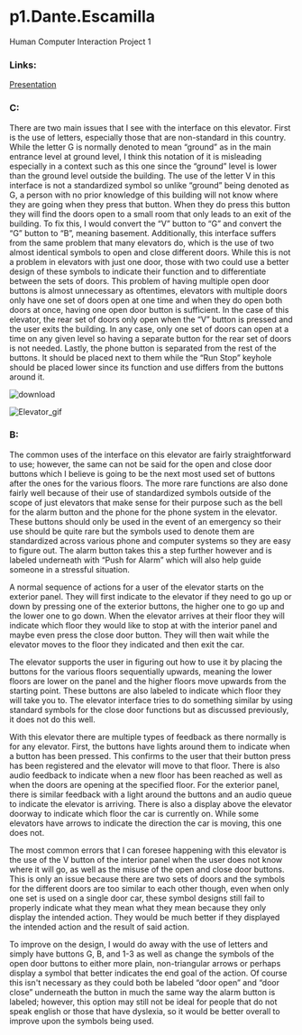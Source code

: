 # p1.Dante.Escamilla
Human Computer Interaction Project 1

### Links:

[Presentation](https://danteesca.github.io/p1.Dante.Escamilla/)

### C:

There are two main issues that I see with the interface on this elevator. First is the use of letters, especially those that are non-standard in this country. While the letter G is normally denoted to mean “ground” as in the main entrance level at ground level, I think this notation of it is misleading especially in a context such as this one since the “ground” level is lower than the ground level outside the building. The use of the letter V in this interface is not a standardized symbol so unlike “ground” being denoted as G, a person with no prior knowledge of this building will not know where they are going when they press that button. When they do press this button they will find the doors open to a small room that only leads to an exit of the building. To fix this, I would convert the “V” button to “G” and convert the “G” button to “B”, meaning basement. Additionally, this interface suffers from the same problem that many elevators do, which is the use of two almost identical symbols to open and close different doors. While this is not a problem in elevators with just one door, those with two could use a better design of these symbols to indicate their function and to differentiate between the sets of doors. This problem of having multiple open door buttons is almost unnecessary as oftentimes, elevators with multiple doors only have one set of doors open at one time and when they do open both doors at once, having one open door button is sufficient. In the case of this elevator, the rear set of doors only open when the “V” button is pressed and the user exits the building. In any case, only one set of doors can open at a time on any given level so having a separate button for the rear set of doors is not needed. Lastly, the phone button is separated from the rest of the buttons. It should be placed next to them while the “Run Stop” keyhole should be placed lower since its function and use differs from the buttons around it. 


![download](https://user-images.githubusercontent.com/103797874/192904109-77fbee50-961b-4aff-a82f-d953d644ddea.png)


![Elevator_gif](https://media2.giphy.com/media/ibFmCYF8kOyGimyj86/giphy.gif?cid=790b7611705ce04eacb06178b3a83c27573b4870ed82bff8&rid=giphy.gif&ct=g)

### B:

The common uses of the interface on this elevator are fairly straightforward to use; however, the same can not be said for the open and close door buttons which I believe is going to be the next most used set of buttons after the ones for the various floors. The more rare functions are also done fairly well because of their use of standardized symbols outside of the scope of just elevators that make sense for their purpose such as the bell for the alarm button and the phone for the phone system in the elevator. These buttons should only be used in the event of an emergency so their use should be quite rare but the symbols used to denote them are standardized across various phone and computer systems so they are easy to figure out. The alarm button takes this a step further however and is labeled underneath with “Push for Alarm” which will also help guide someone in a stressful situation. 

A normal sequence of actions for a user of the elevator starts on the exterior panel. They will first indicate to the elevator if they need to go up or down by pressing one of the exterior buttons, the higher one to go up and the lower one to go down. When the elevator arrives at their floor they will indicate which floor they would like to stop at with the interior panel and maybe even press the close door button. They will then wait while the elevator moves to the floor they indicated and then exit the car. 

The elevator supports the user in figuring out how to use it by placing the buttons for the various floors sequentially upwards, meaning the lower floors are lower on the panel and the higher floors move upwards from the starting point. These buttons are also labeled to indicate which floor they will take you to. The elevator interface tries to do something similar by using standard symbols for the close door functions but as discussed previously, it does not do this well. 

With this elevator there are multiple types of feedback as there normally is for any elevator. First, the buttons have lights around them to indicate when a button has been pressed. This confirms to the user that their button press has been registered and the elevator will move to that floor. There is also audio feedback to indicate when a new floor has been reached as well as when the doors are opening at the specified floor. For the exterior panel, there is similar feedback with a light around the buttons and an audio queue to indicate the elevator is arriving. There is also a display above the elevator doorway to indicate which floor the car is currently on. While some elevators have arrows to indicate the direction the car is moving, this one does not.  

The most common errors that I can foresee happening with this elevator is the use of the V button of the interior panel when the user does not know where it will go, as well as the misuse of the open and close door buttons. This is only an issue because there are two sets of doors and the symbols for the different doors are too similar to each other though, even when only one set is used on a single door car, these symbol designs still fail to properly indicate what they mean what they mean because they only display the intended action. They would be much better if they displayed the intended action and the result of said action. 

To improve on the design, I would do away with the use of letters and simply have buttons G, B, and 1-3 as well as change the symbols of the open door buttons to either more plain, non-triangular arrows or perhaps display a symbol that better indicates the end goal of the action. Of course this isn't necessary as they could both be labeled “door open” and “door close” underneath the button in much the same way the alarm button is labeled; however, this option may still not be ideal for people that do not speak english or those that have dyslexia, so it would be better overall to improve upon the symbols being used. 
